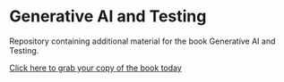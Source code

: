 # Generative AI and Testing
Repository containing additional material for the book Generative AI and Testing.

[Click here to grab your copy of the book today](https://www.manning.com/books/ai-assisted-testing?utm_source=winteringham&utm_medium=affiliate&utm_campaign=book_winteringham2_ai_12_13_23&)
